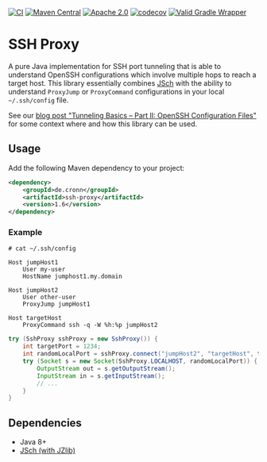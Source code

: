 [![CI](https://github.com/cronn/ssh-proxy/workflows/CI/badge.svg)](https://github.com/cronn/ssh-proxy/actions)
[![Maven Central](https://maven-badges.herokuapp.com/maven-central/de.cronn/ssh-proxy/badge.svg)](http://maven-badges.herokuapp.com/maven-central/de.cronn/ssh-proxy)
[![Apache 2.0](https://img.shields.io/github/license/cronn/ssh-proxy.svg)](http://www.apache.org/licenses/LICENSE-2.0)
[![codecov](https://codecov.io/gh/cronn/ssh-proxy/branch/master/graph/badge.svg?token=qhZPq2vKnv)](https://codecov.io/gh/cronn/ssh-proxy)
[![Valid Gradle Wrapper](https://github.com/cronn/ssh-proxy/workflows/Validate%20Gradle%20Wrapper/badge.svg)](https://github.com/cronn/ssh-proxy/actions/workflows/gradle-wrapper-validation.yml)

# SSH Proxy #

A pure Java implementation for SSH port tunneling that is able to understand
OpenSSH configurations which involve multiple hops to reach a target host.
This library essentially combines [JSch][jsch] with the ability to understand
`ProxyJump` or `ProxyCommand` configurations in your local `~/.ssh/config`
file.

See our [blog post "Tunneling Basics – Part II: OpenSSH Configuration Files"][blog-post-ssh-configuration-files] for
some context where and how this library can be used.

## Usage ##
Add the following Maven dependency to your project:

```xml
<dependency>
    <groupId>de.cronn</groupId>
    <artifactId>ssh-proxy</artifactId>
    <version>1.6</version>
</dependency>
```

### Example ###

```
# cat ~/.ssh/config

Host jumpHost1
    User my-user
    HostName jumphost1.my.domain

Host jumpHost2
    User other-user
    ProxyJump jumpHost1

Host targetHost
    ProxyCommand ssh -q -W %h:%p jumpHost2
```

```java
try (SshProxy sshProxy = new SshProxy()) {
    int targetPort = 1234;
    int randomLocalPort = sshProxy.connect("jumpHost2", "targetHost", targetPort);
    try (Socket s = new Socket(SshProxy.LOCALHOST, randomLocalPort)) {
        OutputStream out = s.getOutputStream();
        InputStream in = s.getInputStream();
        // ...
    }
}
```

## Dependencies ##

- Java 8+
- [JSch (with JZlib)][jsch]

[jsch]: http://www.jcraft.com/jsch/
[blog-post-ssh-configuration-files]: https://blog.cronn.de/en/ssh/configuration/2021/08/16/ssh-configuration.html
